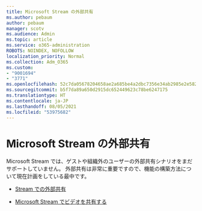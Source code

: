 ```yaml
---
title: Microsoft Stream の外部共有
ms.author: pebaum
author: pebaum
manager: scotv
ms.audience: Admin
ms.topic: article
ms.service: o365-administration
ROBOTS: NOINDEX, NOFOLLOW
localization_priority: Normal
ms.collection: Adm_O365
ms.custom:
- "9001694"
- "3771"
ms.openlocfilehash: 52c7da05678204658ae2a685be4a2dbc7356e34ab2985e2e5821972c7d96ebf4
ms.sourcegitcommit: b5f7da89a650d2915dc652449623c78be6247175
ms.translationtype: HT
ms.contentlocale: ja-JP
ms.lasthandoff: 08/05/2021
ms.locfileid: "53975682"
---
```

# <a name="microsoft-stream-external-sharing"></a>Microsoft Stream の外部共有

Microsoft Stream では、ゲストや組織外のユーザーの外部共有シナリオをまだサポートしていません。 外部共有は非常に重要ですので、機能の構築方法について現在計画をしている最中です。

- [Stream での外部共有](https://docs.microsoft.com/stream/portal-share-video#external-sharing)

- [Microsoft Stream でビデオを共有する](https://docs.microsoft.com/stream/portal-share-video)
